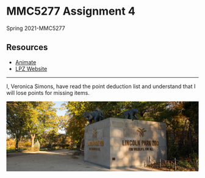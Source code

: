 # MMC5277 Assignment 4

Spring 2021-MMC5277

## Resources

* [Animate](https://animate.style/)
* [LPZ Website](https://www.lpzoo.org/)

-----------

I, Veronica Simons, have read the point deduction list and understand that I will lose points for missing items.

![Hero-image used](https://github.com/vmsimons/assignment--4/blob/main/images/lpz-statue.png?raw=true)
